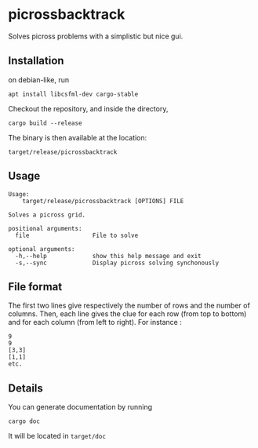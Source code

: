 # picrossbacktrack

Solves picross problems with a simplistic but nice gui.

## Installation
on debian-like, run
```
apt install libcsfml-dev cargo-stable
```
Checkout the repository, and inside the directory, 
```
cargo build --release
```
The binary is then available at the location:
```
target/release/picrossbacktrack
```

## Usage
```
Usage:
    target/release/picrossbacktrack [OPTIONS] FILE

Solves a picross grid.

positional arguments:
  file                  File to solve

optional arguments:
  -h,--help             show this help message and exit
  -s,--sync             Display picross solving synchonously
```

## File format
The first two lines give respectively the number of rows and the number of columns. Then, each line gives the clue for each row
(from top to bottom) and for each column (from left to right). For instance :
```
9
9
[3,3]
[1,1]
etc.
```

## Details

You can generate documentation by running 
```
cargo doc
```
It will be located in ```target/doc```
